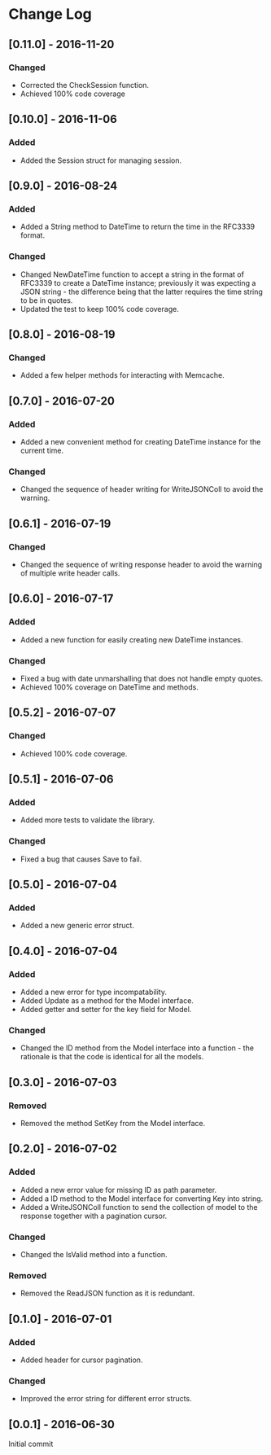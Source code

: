 # Change Log

## [0.11.0] - 2016-11-20

### Changed
- Corrected the CheckSession function.
- Achieved 100% code coverage

## [0.10.0] - 2016-11-06

### Added
- Added the Session struct for managing session.

## [0.9.0] - 2016-08-24

### Added
- Added a String method to DateTime to return the time in the RFC3339 format.

### Changed
- Changed NewDateTime function to accept a string in the format of RFC3339 to
create a DateTime instance; previously it was expecting a JSON string - the
difference being that the latter requires the time string to be in quotes.
- Updated the test to keep 100% code coverage.

## [0.8.0] - 2016-08-19

### Changed
- Added a few helper methods for interacting with Memcache.

## [0.7.0] - 2016-07-20

### Added
- Added a new convenient method for creating DateTime instance for the current
time.

### Changed
- Changed the sequence of header writing for WriteJSONColl to avoid the
warning.

## [0.6.1] - 2016-07-19

### Changed
- Changed the sequence of writing response header to avoid the warning of
multiple write header calls.

## [0.6.0] - 2016-07-17

### Added
- Added a new function for easily creating new DateTime instances.

### Changed
- Fixed a bug with date unmarshalling that does not handle empty quotes.
- Achieved 100% coverage on DateTime and methods.

## [0.5.2] - 2016-07-07

### Changed
- Achieved 100% code coverage.

## [0.5.1] - 2016-07-06

### Added
- Added more tests to validate the library.

### Changed
- Fixed a bug that causes Save to fail.

## [0.5.0] - 2016-07-04

### Added
- Added a new generic error struct.

## [0.4.0] - 2016-07-04

### Added
- Added a new error for type incompatability.
- Added Update as a method for the Model interface.
- Added getter and setter for the key field for Model.

### Changed
- Changed the ID method from the Model interface into a function - the
rationale is that the code is identical for all the models.

## [0.3.0] - 2016-07-03

### Removed
- Removed the method SetKey from the Model interface.

## [0.2.0] - 2016-07-02

### Added
- Added a new error value for missing ID as path parameter.
- Added a ID method to the Model interface for converting Key into string.
- Added a WriteJSONColl function to send the collection of model to the
response together with a pagination cursor.

### Changed
- Changed the IsValid method into a function.

### Removed
- Removed the ReadJSON function as it is redundant.

## [0.1.0] - 2016-07-01

### Added
- Added header for cursor pagination.

### Changed
- Improved the error string for different error structs.

## [0.0.1] - 2016-06-30

Initial commit
